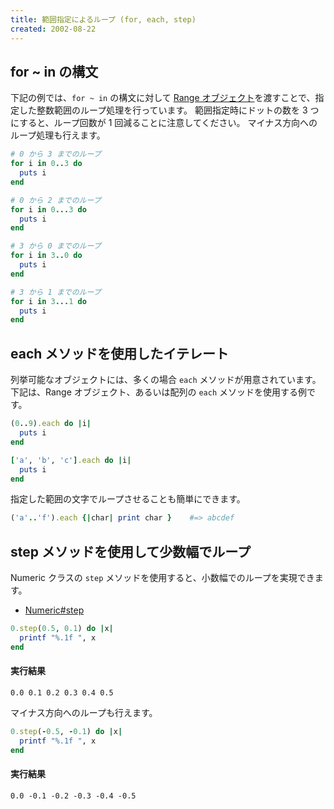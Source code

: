 ```yaml
---
title: 範囲指定によるループ (for, each, step)
created: 2002-08-22
---
```


for ~ in の構文
----

下記の例では、`for ~ in` の構文に対して [Range オブジェクト](http://ruby-doc.org/core-2.3.0/Range.html)を渡すことで、指定した整数範囲のループ処理を行っています。
範囲指定時にドットの数を 3 つにすると、ループ回数が 1 回減ることに注意してください。
マイナス方向へのループ処理も行えます。

```ruby
# 0 から 3 までのループ
for i in 0..3 do
  puts i
end

# 0 から 2 までのループ
for i in 0...3 do
  puts i
end

# 3 から 0 までのループ
for i in 3..0 do
  puts i
end

# 3 から 1 までのループ
for i in 3...1 do
  puts i
end
```


each メソッドを使用したイテレート
----

列挙可能なオブジェクトには、多くの場合 `each` メソッドが用意されています。
下記は、Range オブジェクト、あるいは配列の `each` メソッドを使用する例です。

```ruby
(0..9).each do |i|
  puts i
end

['a', 'b', 'c'].each do |i|
  puts i
end
```

指定した範囲の文字でループさせることも簡単にできます。

```ruby
('a'..'f').each {|char| print char }    #=> abcdef
```


step メソッドを使用して少数幅でループ
----

Numeric クラスの `step` メソッドを使用すると、小数幅でのループを実現できます。

- [Numeric#step](http://ruby-doc.org/core-2.3.0/Numeric.html#method-i-step)

```ruby
0.step(0.5, 0.1) do |x|
  printf "%.1f ", x
end
```

#### 実行結果

```
0.0 0.1 0.2 0.3 0.4 0.5
```

マイナス方向へのループも行えます。

```ruby
0.step(-0.5, -0.1) do |x|
  printf "%.1f ", x
end
```

#### 実行結果

```
0.0 -0.1 -0.2 -0.3 -0.4 -0.5
```

